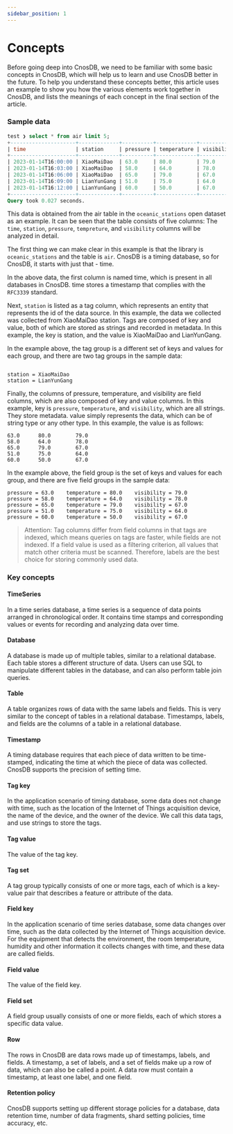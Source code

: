 ```yaml
---
sidebar_position: 1
---
```


# Concepts

Before going deep into CnosDB, we need to be familiar with some basic concepts in CnosDB, which will help us to learn and use CnosDB better in the future. To help you understand these concepts better, this article uses an example to show you how the various elements work together in CnosDB, and lists the meanings of each concept in the final section of the article.

### Sample data

```sql
test ❯ select * from air limit 5;
+---------------------+-------------+----------+-------------+------------+
| time                | station     | pressure | temperature | visibility |
+---------------------+-------------+----------+-------------+------------+
| 2023-01-14T16:00:00 | XiaoMaiDao  | 63.0     | 80.0        | 79.0       |
| 2023-01-14T16:03:00 | XiaoMaiDao  | 58.0     | 64.0        | 78.0       |
| 2023-01-14T16:06:00 | XiaoMaiDao  | 65.0     | 79.0        | 67.0       |
| 2023-01-14T16:09:00 | LianYunGang | 51.0     | 75.0        | 64.0       |
| 2023-01-14T16:12:00 | LianYunGang | 60.0     | 50.0        | 67.0       |
+---------------------+-------------+----------+-------------+------------+
Query took 0.027 seconds.
```

This data is obtained from the air table in the `oceanic_stations` open dataset as an example. It can be seen that the table consists of five columns: The `time`, `station`, `pressure`, `tempreture`, and `visibility` columns will be analyzed in detail.

The first thing we can make clear in this example is that the library is `oceanic_stations` and the table is `air`. CnosDB is a timing database, so for CnosDB, it starts with just that - time.

In the above data, the first column is named time, which is present in all databases in CnosDB. time stores a timestamp that complies with the `RFC3339` standard.

Next, `station` is listed as a tag column, which represents an entity that represents the id of the data source. In this example, the data we collected was collected from XiaoMaiDao station. Tags are composed of key and value, both of which are stored as strings and recorded in metadata. In this example, the key is station, and the value is XiaoMaiDao and LianYunGang.

In the example above, the tag group is a different set of keys and values for each group, and there are two tag groups in the sample data:

```text

station = XiaoMaiDao
station = LianYunGang

```

Finally, the columns of pressure, temperature, and visibility are field columns, which are also composed of key and value columns. In this example, key is `pressure`, `temperature`, and `visibility`, which are all strings. They store metadata. value simply represents the data, which can be of string type or any other type. In this example, the value is as follows:

```text
63.0      80.0        79.0       
58.0      64.0        78.0       
65.0      79.0        67.0       
51.0      75.0        64.0       
60.0      50.0        67.0    
```   
In the example above, the field group is the set of keys and values for each group, and there are five field groups in the sample data:

```text
pressure = 63.0    temperature = 80.0    visibility = 79.0       
pressure = 58.0    temperature = 64.0    visibility = 78.0       
pressure = 65.0    temperature = 79.0    visibility = 67.0       
pressure = 51.0    temperature = 75.0    visibility = 64.0       
pressure = 60.0    temperature = 50.0    visibility = 67.0   
```    
>Attention: Tag columns differ from field columns in that tags are indexed, which means queries on tags are faster, while fields are not indexed. If a field value is used as a filtering criterion, all values that match other criteria must be scanned. Therefore, labels are the best choice for storing commonly used data.

### Key concepts
#### TimeSeries

In a time series database, a time series is a sequence of data points arranged in chronological order. It contains time stamps and corresponding values or events for recording and analyzing data over time.
#### Database

A database is made up of multiple tables, similar to a relational database. Each table stores a different structure of data. Users can use SQL to manipulate different tables in the database, and can also perform table join queries.
#### Table

A table organizes rows of data with the same labels and fields. This is very similar to the concept of tables in a relational database. Timestamps, labels, and fields are the columns of a table in a relational database.
#### Timestamp
A timing database requires that each piece of data written to be time-stamped, indicating the time at which the piece of data was collected. CnosDB supports the precision of setting time.
#### Tag key

In the application scenario of timing database, some data does not change with time, such as the location of the Internet of Things acquisition device, the name of the device, and the owner of the device. We call this data tags, and use strings to store the tags.
#### Tag value

The value of the tag key.
#### Tag set

A tag group typically consists of one or more tags, each of which is a key-value pair that describes a feature or attribute of the data.
#### Field key

In the application scenario of time series database, some data changes over time, such as the data collected by the Internet of Things acquisition device. For the equipment that detects the environment, the room temperature, humidity and other information it collects changes with time, and these data are called fields.
#### Field value
The value of the field key.
#### Field set
A field group usually consists of one or more fields, each of which stores a specific data value.
#### Row
The rows in CnosDB are data rows made up of timestamps, labels, and fields. A timestamp, a set of labels, and a set of fields make up a row of data, which can also be called a point. A data row must contain a timestamp, at least one label, and one field.
#### Retention policy
CnosDB supports setting up different storage policies for a database, data retention time, number of data fragments, shard setting policies, time accuracy, etc.
